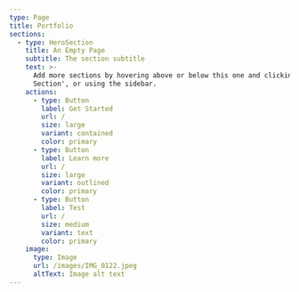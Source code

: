 ```yaml
---
type: Page
title: Portfolio
sections:
  - type: HeroSection
    title: An Empty Page
    subtitle: The section subtitle
    text: >-
      Add more sections by hovering above or below this one and clicking '+ Add
      Section', or using the sidebar.
    actions:
      - type: Button
        label: Get Started
        url: /
        size: large
        variant: contained
        color: primary
      - type: Button
        label: Learn more
        url: /
        size: large
        variant: outlined
        color: primary
      - type: Button
        label: Test
        url: /
        size: medium
        variant: text
        color: primary
    image:
      type: Image
      url: /images/IMG_0122.jpeg
      altText: Image alt text
---
```

